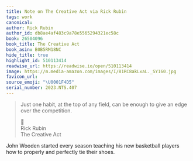 ```yaml
---
title: Note on The Creative Act via Rick Rubin
tags: work
canonical:
author: Rick Rubin
author_id: db8ae4af483c9a78e5565294321ec58c
book: 26504096
book_title: The Creative Act
book_asin: B0B5RM18NC
hide_title: true
highlight_id: 510113414
readwise_url: https://readwise.io/open/510113414
image: https://m.media-amazon.com/images/I/81RC8akLxaL._SY160.jpg
favicon_url:
source_emoji: "\U0001F4D5"
serial_number: 2023.NTS.407
---
```

> Just one habit, at the top of any field, can be enough to give an edge over the competition.
> <div class="quoteback-footer"><div class="quoteback-avatar"><span class="mini-emoji"> 📕</span></div><div class="quoteback-metadata"><div class="metadata-inner"><span style="display:none">FROM:</span><div aria-label="Rick Rubin" class="quoteback-author"> Rick Rubin</div><div aria-label="The Creative Act" class="quoteback-title"> The Creative Act</div></div></div></div>

John Wooden started every season teaching his new basketball players how to properly and perfectly tie their shoes.